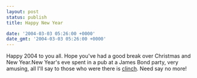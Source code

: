 ```yaml
---
layout: post
status: publish
title: Happy New Year

date: '2004-03-03 05:26:00 +0000'
date_gmt: '2004-03-03 05:26:00 +0000'
---
```

Happy 2004 to you all. Hope you've had a good break over Christmas and New Year.New Year's eve spent in a pub at a James Bond party, very amusing, all I'll say to those who were there is <a href="http://dictionary.reference.com/search?q=clinch" >clinch</a>. Need say no more!
